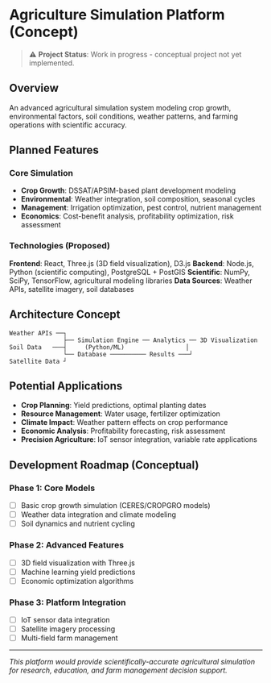 # Agriculture Simulation Platform (Concept)

> ⚠️ **Project Status**: Work in progress - conceptual project not yet implemented.

## Overview

An advanced agricultural simulation system modeling crop growth, environmental factors, soil conditions, weather patterns, and farming operations with scientific accuracy.

## Planned Features

### Core Simulation
- **Crop Growth**: DSSAT/APSIM-based plant development modeling
- **Environmental**: Weather integration, soil composition, seasonal cycles
- **Management**: Irrigation optimization, pest control, nutrient management
- **Economics**: Cost-benefit analysis, profitability optimization, risk assessment

### Technologies (Proposed)

**Frontend**: React, Three.js (3D field visualization), D3.js
**Backend**: Node.js, Python (scientific computing), PostgreSQL + PostGIS
**Scientific**: NumPy, SciPy, TensorFlow, agricultural modeling libraries
**Data Sources**: Weather APIs, satellite imagery, soil databases

## Architecture Concept

```
Weather APIs ──┐
               ├── Simulation Engine ── Analytics ── 3D Visualization
Soil Data   ───┤     (Python/ML)                 │
               └── Database ────────── Results ───┘
Satellite Data ┘
```

## Potential Applications

- **Crop Planning**: Yield predictions, optimal planting dates
- **Resource Management**: Water usage, fertilizer optimization
- **Climate Impact**: Weather pattern effects on crop performance  
- **Economic Analysis**: Profitability forecasting, risk assessment
- **Precision Agriculture**: IoT sensor integration, variable rate applications

## Development Roadmap (Conceptual)

### Phase 1: Core Models
- [ ] Basic crop growth simulation (CERES/CROPGRO models)
- [ ] Weather data integration and climate modeling
- [ ] Soil dynamics and nutrient cycling

### Phase 2: Advanced Features
- [ ] 3D field visualization with Three.js
- [ ] Machine learning yield predictions
- [ ] Economic optimization algorithms

### Phase 3: Platform Integration
- [ ] IoT sensor data integration
- [ ] Satellite imagery processing
- [ ] Multi-field farm management

---

*This platform would provide scientifically-accurate agricultural simulation for research, education, and farm management decision support.*
